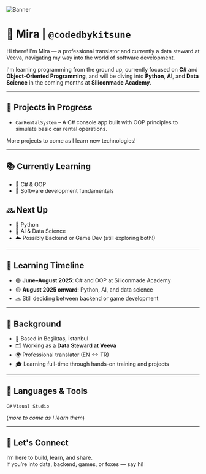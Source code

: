 ![Banner](https://raw.githubusercontent.com/codedbykitsune/codedbykitsune/main/banner.png)

# 🦊 Mira | `@codedbykitsune`

Hi there! I'm Mira — a professional translator and currently a data steward at Veeva, navigating my way into the world of software development.

I'm learning programming from the ground up, currently focused on **C#** and **Object-Oriented Programming**, and will be diving into **Python**, **AI**, and **Data Science** in the coming months at **Siliconmade Academy**.

---

## 🔨 Projects in Progress

- `CarRentalSystem` – A C# console app built with OOP principles to simulate basic car rental operations.

More projects to come as I learn new technologies!

---

## 📚 Currently Learning

- 🧱 C# & OOP
- 📌 Software development fundamentals

## 🔜 Next Up

- 🐍 Python
- 🧠 AI & Data Science
- ☁️ Possibly Backend or Game Dev (still exploring both!)

---

## 📆 Learning Timeline

- 🟣 **June–August 2025**: C# and OOP at Siliconmade Academy
- 🟡 **August 2025 onward**: Python, AI, and data science
- 🔜 Still deciding between backend or game development

---

## 💼 Background

- 📍 Based in Beşiktaş, İstanbul
- 🗂️ Working as a **Data Steward at Veeva**
- 🌍 Professional translator (EN <-> TR)
- 🎓 Learning full-time through hands-on training and projects

---

## 🧰 Languages & Tools

`C#` `Visual Studio`

(*more to come as I learn them*)

---

## 💬 Let's Connect

I’m here to build, learn, and share.  
If you’re into data, backend, games, or foxes — say hi!

